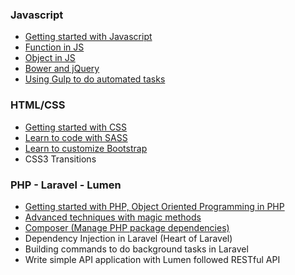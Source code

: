 ### Javascript
  - [Getting started with Javascript](/web/js/getting-started-with-javascript.html)
  - [Function in JS](/web/js/function-in-javascript.html)
  - [Object in JS](/web/js/object-programming-in-javascript.html)
  - [Bower and jQuery](/web/js/bower-and-jquery.html)
  - [Using Gulp to do automated tasks](/web/js/gulp-for-automated-tasks.html)

### HTML/CSS
  - [Getting started with CSS](/web/css/getting-started-with-css.html)
  - [Learn to code with SASS](/web/css/learn-to-code-sass.html)
  - [Learn to customize Bootstrap](/web/css/learn-to-customize-bootstrap.html)
  - CSS3 Transitions

### PHP - Laravel - Lumen
  - [Getting started with PHP, Object Oriented Programming in PHP](/web/php/getting-started-oop-php.html)
  - [Advanced techniques with magic methods](/web/php/php-magic-methods.html)
  - [Composer (Manage PHP package dependencies)](/web/php/composer.html)
  - Dependency Injection in Laravel (Heart of Laravel)
  - Building commands to do background tasks in Laravel
  - Write simple API application with Lumen followed RESTful API
